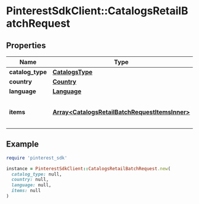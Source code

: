 # PinterestSdkClient::CatalogsRetailBatchRequest

## Properties

| Name | Type | Description | Notes |
| ---- | ---- | ----------- | ----- |
| **catalog_type** | [**CatalogsType**](CatalogsType.md) |  |  |
| **country** | [**Country**](Country.md) |  |  |
| **language** | [**Language**](Language.md) |  |  |
| **items** | [**Array&lt;CatalogsRetailBatchRequestItemsInner&gt;**](CatalogsRetailBatchRequestItemsInner.md) | Array with catalogs item operations |  |

## Example

```ruby
require 'pinterest_sdk'

instance = PinterestSdkClient::CatalogsRetailBatchRequest.new(
  catalog_type: null,
  country: null,
  language: null,
  items: null
)
```

